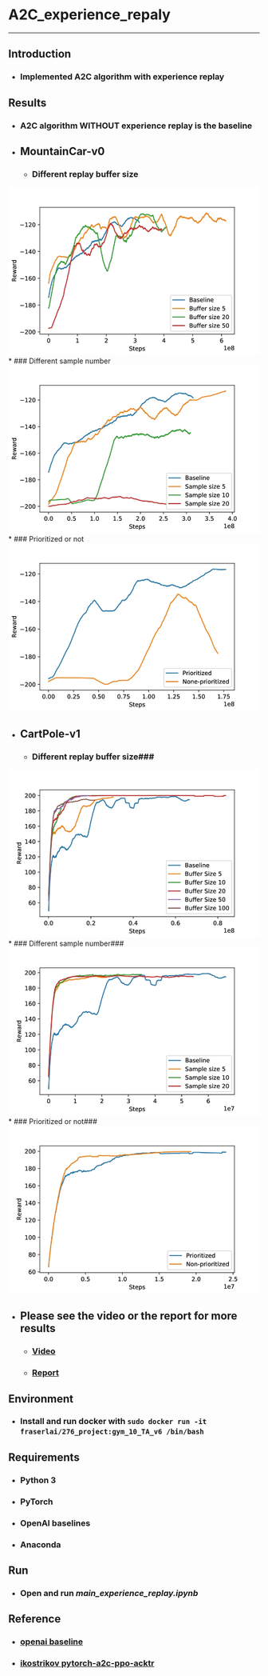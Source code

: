 # **A2C_experience_repaly**
- - -
## **Introduction**
* ### Implemented A2C algorithm with experience replay

## **Results**
* ### A2C algorithm WITHOUT experience replay is the baseline
* ## MountainCar-v0
     * ### Different replay buffer size
![Alt text](img/Mountaincar_buff.jpg)
     * ### Different sample number
![Alt text](img/Mountaincar_sample_size.jpg)
     * ### Prioritized or not
![Alt text](img/Mountaincar_prioritized.jpg)  
* ## CartPole-v1
     * ### Different replay buffer size###
![Alt text](img/carpole_buffer.jpg)  
     * ### Different sample number###
![Alt text](img/carpole_sample.jpg)
     * ### Prioritized or not###
![Alt text](img/carpole_prioritize.jpg)
* ## Please see the video or the report for more results
     * ### [Video](https://www.youtube.com/watch?v=mIvstl3QufM)
     * ### [Report](https://drive.google.com/file/d/1md8jDYBwizvwJi0ZLNM8QnIsN7h0qIHq/view?usp=sharing)

## **Environment**
* ### Install and run docker with ```sudo docker run -it fraserlai/276_project:gym_10_TA_v6 /bin/bash```

## **Requirements**
* ### Python 3
* ### PyTorch
* ### OpenAI baselines
* ### Anaconda

## **Run** ##
* ### Open and run *main_experience_replay.ipynb*

## **Reference** ##
* ### [openai baseline](https://github.com/openai/baselines/tree/master/baselines/a2c)
* ### [ikostrikov pytorch-a2c-ppo-acktr](https://github.com/ikostrikov/pytorch-a2c-ppo-acktr)